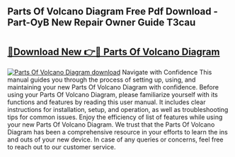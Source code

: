 ## Parts Of Volcano Diagram Free Pdf Download - Part-OyB New Repair Owner Guide T3cau

# <h2><a href="http://dfu9ehz.blite.top/?on=Parts+Of+Volcano+Diagram">🔗Download New 👉🔴 Parts Of Volcano Diagram</a></h2>

[![Parts Of Volcano Diagram download](https://i.imgur.com/lujVjoI.png)](http://dfu9ehz.blite.top/?on=Parts+Of+Volcano+Diagram)
Navigate with Confidence This manual guides you through the process of setting up, using, and maintaining your new Parts Of Volcano Diagram with confidence. Before using your Parts Of Volcano Diagram, please familiarize yourself with its functions and features by reading this user manual. It includes clear instructions for installation, setup, and operation, as well as troubleshooting tips for common issues. Enjoy the efficiency of list of features while using your new Parts Of Volcano Diagram. We trust that the Parts Of Volcano Diagram has been a comprehensive resource in your efforts to learn the ins and outs of your new device. In case of any queries or concerns, feel free to reach out to our customer service.

